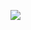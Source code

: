 [![](https://github.com/fiji/M_I_P/actions/workflows/build-main.yml/badge.svg)](https://github.com/fiji/M_I_P/actions/workflows/build-main.yml)

